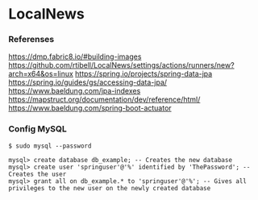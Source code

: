 # LocalNews


### Referenses
https://dmp.fabric8.io/#building-images
https://github.com/rtibell/LocalNews/settings/actions/runners/new?arch=x64&os=linux
https://spring.io/projects/spring-data-jpa
https://spring.io/guides/gs/accessing-data-jpa/
https://www.baeldung.com/jpa-indexes    
https://mapstruct.org/documentation/dev/reference/html/
https://www.baeldung.com/spring-boot-actuator



### Config MySQL
```shell
$ sudo mysql --password

mysql> create database db_example; -- Creates the new database
mysql> create user 'springuser'@'%' identified by 'ThePassword'; -- Creates the user
mysql> grant all on db_example.* to 'springuser'@'%'; -- Gives all privileges to the new user on the newly created database

```